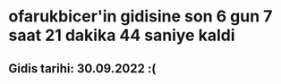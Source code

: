 # ofarukbicer'in gidisine son 6 gun 7 saat 21 dakika 44 saniye kaldi

## Gidis tarihi: 30.09.2022 :(